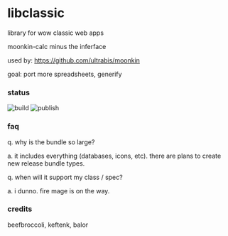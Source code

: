 # libclassic

library for wow classic web apps

moonkin-calc minus the inferface

used by: https://github.com/ultrabis/moonkin

goal: port more spreadsheets, generify

### status

![build](https://github.com/ultrabis/libclassic/workflows/build/badge.svg) ![publish](https://github.com/ultrabis/libclassic/workflows/publish/badge.svg)

### faq

q. why is the bundle so large?

a. it includes everything (databases, icons, etc). there are plans to create new release bundle types.

q. when will it support my class / spec?

a. i dunno. fire mage is on the way.

### credits

beefbroccoli, keftenk, balor
